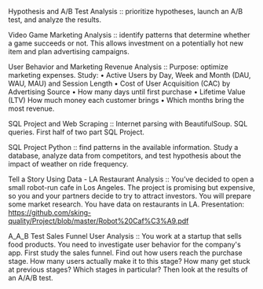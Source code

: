 Hypothesis and A/B Test Analysis :: prioritize hypotheses, launch an A/B test, and analyze the results.

Video Game Marketing Analysis :: identify patterns that determine whether a game succeeds or not. This allows investment on a potentially hot new item and plan advertising campaigns.

User Behavior and Marketing Revenue Analysis :: Purpose: optimize marketing expenses. Study: • Active Users by Day, Week and Month (DAU, WAU, MAU) and Session Length • Cost of User Acquisition (CAC) by Advertising Source • How many days until first purchase • Lifetime Value (LTV) How much money each customer brings • Which months bring the most revenue.

SQL Project and Web Scraping :: 
Internet parsing with BeautifulSoup. SQL queries. First half of two part SQL Project.

SQL Project Python :: find patterns in the available information. Study a database, analyze data from competitors, and test hypothesis about the impact of weather on ride frequency.

Tell a Story Using Data - LA Restaurant Analysis :: 
You’ve decided to open a small robot-run cafe in Los Angeles. The project is promising but expensive, so you and your partners decide to try to attract investors. You will prepare some market research. You have data on restaurants in LA. Presentation: https://github.com/sking-quality/Project/blob/master/Robot%20Caf%C3%A9.pdf

A_A_B Test Sales Funnel User Analysis :: You work at a startup that sells food products. You need to investigate user behavior for the company's app. First study the sales funnel. Find out how users reach the purchase stage. How many users actually make it to this stage? How many get stuck at previous stages? Which stages in particular? Then look at the results of an A/A/B test.  

